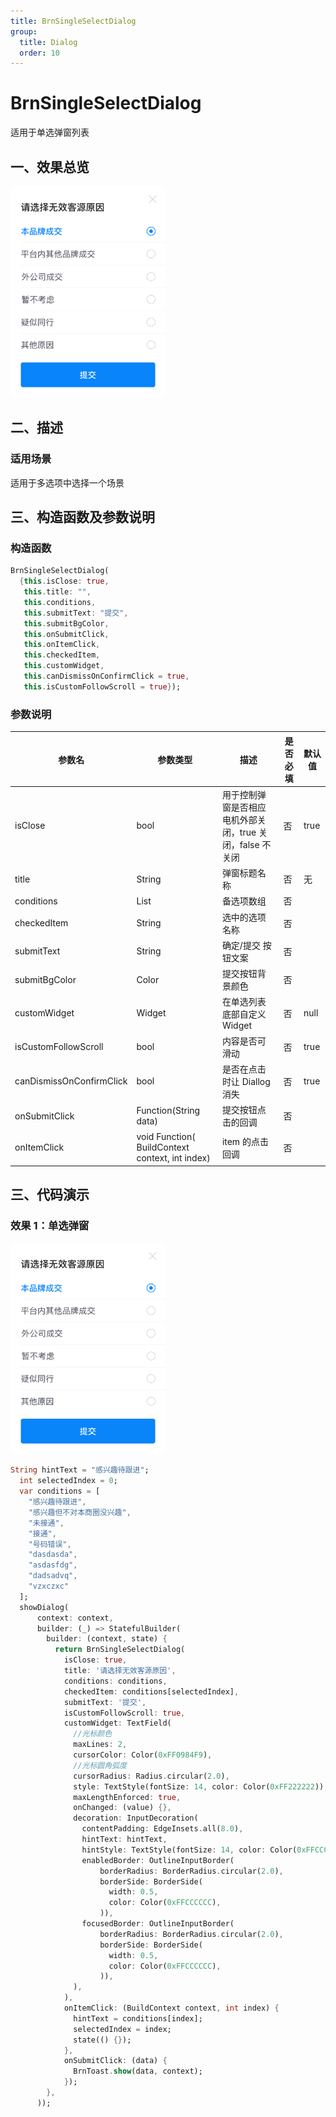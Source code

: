 ```yaml
---
title: BrnSingleSelectDialog
group:
  title: Dialog
  order: 10
---
```


# BrnSingleSelectDialog

适用于单选弹窗列表

## 一、效果总览

<img src="./img/BrnSingleSelectDialog.png" style="zoom: 33%;" />

## 二、描述

### 适用场景

适用于多选项中选择一个场景

## 三、构造函数及参数说明

### 构造函数

```dart
BrnSingleSelectDialog(
  {this.isClose: true,
   this.title: "",
   this.conditions,
   this.submitText: "提交",
   this.submitBgColor,
   this.onSubmitClick,
   this.onItemClick,
   this.checkedItem,
   this.customWidget,
   this.canDismissOnConfirmClick = true,
   this.isCustomFollowScroll = true});
```

### 参数说明

| **参数名**               | **参数类型**                                    | **描述**                                                  | **是否必填** | **默认值** |
| ------------------------ | ----------------------------------------------- | --------------------------------------------------------- | ------------ | ---------- |
| isClose                  | bool                                            | 用于控制弹窗是否相应电机外部关闭，true 关闭，false 不关闭 | 否           | true       |
| title                    | String                                          | 弹窗标题名称                                              | 否           | 无         |
| conditions               | List<String>                                    | 备选项数组                                                | 否           |            |
| checkedItem              | String                                          | 选中的选项名称                                            | 否           |            |
| submitText               | String                                          | 确定/提交 按钮文案                                        | 否           |            |
| submitBgColor            | Color                                           | 提交按钮背景颜色                                          | 否           |            |
| customWidget             | Widget                                          | 在单选列表底部自定义 Widget                               | 否           | null       |
| isCustomFollowScroll     | bool                                            | 内容是否可滑动                                            | 否           | true       |
| canDismissOnConfirmClick | bool                                            | 是否在点击时让 Diallog 消失                               | 否           | true       |
| onSubmitClick            | Function(String data)                           | 提交按钮点击的回调                                        | 否           |            |
| onItemClick              | void Function( BuildContext context, int index) | item 的点击回调                                           | 否           |            |

## 三、代码演示

### 效果 1：单选弹窗

<img src="./img/BrnSingleSelectDialog.png" style="zoom: 33%;" />

```dart
String hintText = "感兴趣待跟进";
  int selectedIndex = 0;
  var conditions = [
    "感兴趣待跟进",
    "感兴趣但不对本商圈没兴趣",
    "未接通",
    "接通",
    "号码错误",
    "dasdasda",
    "asdasfdg",
    "dadsadvq",
    "vzxczxc"
  ];
  showDialog(
      context: context,
      builder: (_) => StatefulBuilder(
        builder: (context, state) {
          return BrnSingleSelectDialog(
            isClose: true,
            title: '请选择无效客源原因',
            conditions: conditions,
            checkedItem: conditions[selectedIndex],
            submitText: '提交',
            isCustomFollowScroll: true,
            customWidget: TextField(
              //光标颜色
              maxLines: 2,
              cursorColor: Color(0xFF0984F9),
              //光标圆角弧度
              cursorRadius: Radius.circular(2.0),
              style: TextStyle(fontSize: 14, color: Color(0xFF222222)),
              maxLengthEnforced: true,
              onChanged: (value) {},
              decoration: InputDecoration(
                contentPadding: EdgeInsets.all(8.0),
                hintText: hintText,
                hintStyle: TextStyle(fontSize: 14, color: Color(0xFFCCCCCC)),
                enabledBorder: OutlineInputBorder(
                    borderRadius: BorderRadius.circular(2.0),
                    borderSide: BorderSide(
                      width: 0.5,
                      color: Color(0xFFCCCCCC),
                    )),
                focusedBorder: OutlineInputBorder(
                    borderRadius: BorderRadius.circular(2.0),
                    borderSide: BorderSide(
                      width: 0.5,
                      color: Color(0xFFCCCCCC),
                    )),
              ),
            ),
            onItemClick: (BuildContext context, int index) {
              hintText = conditions[index];
              selectedIndex = index;
              state(() {});
            },
            onSubmitClick: (data) {
              BrnToast.show(data, context);
            });
        },
      ));
```
